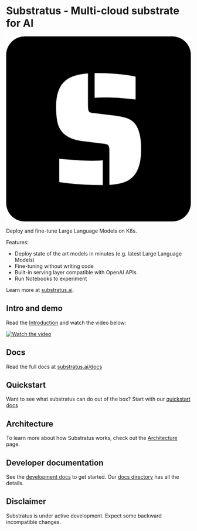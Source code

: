 # Substratus - Multi-cloud substrate for AI

![Substratus.AI](../assets/ssai-logo.png "Substratus.AI")

Deploy and fine-tune Large Language Models on K8s.

Features:

* Deploy state of the art models in minutes (e.g. latest Large Language Models)
* Fine-tuning without writing code
* Built-in serving layer compatible with OpenAI APIs
* Run Notebooks to experiment

Learn more at [substratus.ai](https://www.substratus.ai).

## Intro and demo

Read the [Introduction](https://www.substratus.ai/docs/introduction) and
watch the video below:

[![Watch the video](https://img.youtube.com/vi/CLyXKJHIQ6A/hq2.jpg)](https://youtu.be/CLyXKJHIQ6A)

## Docs

Read the full docs at [substratus.ai/docs](https://www.substratus.ai/docs)

## Quickstart

Want to see what substratus can do out of the box? Start with our
[quickstart docs](https://www.substratus.ai/docs/quickstart)

## Architecture

To learn more about how Substratus works, check out the
[Architecture](https://www.substratus.ai/docs/architecture) page.

## Developer documentation

See the [development docs](docs/development.md) to get started. Our
[docs directory](docs/) has all the details.

## Disclaimer

Substratus is under active development. Expect some backward incompatible changes.
